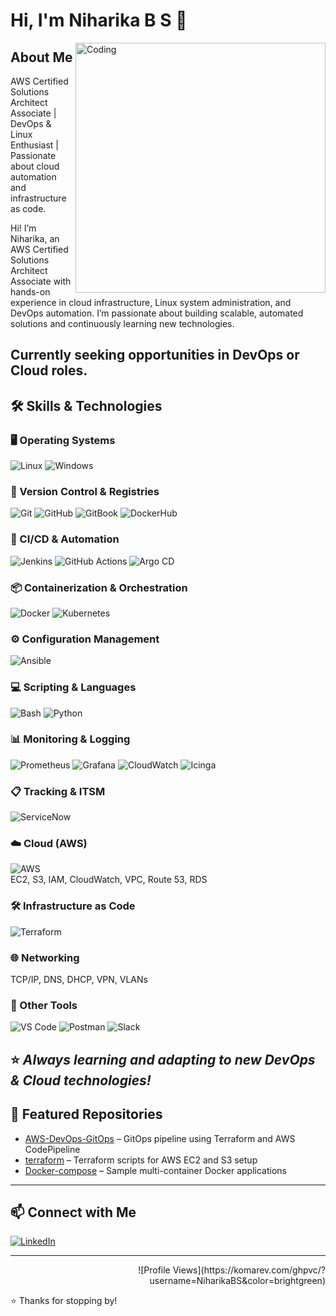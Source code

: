 # Hi, I'm Niharika B S 👋

<img align="right" alt="Coding" width="400" src="https://liveimages.algoworks.com/new-algoworks/wp-content/uploads/2022/06/16052457/DevOps-Steps-1-min.gif" alt="DevOps GIF">

## About Me

AWS Certified Solutions Architect Associate | DevOps & Linux Enthusiast | Passionate about cloud automation and infrastructure as code.

Hi! I’m Niharika, an AWS Certified Solutions Architect Associate with hands-on experience in cloud infrastructure, Linux system administration, and DevOps automation. I’m passionate about building scalable, automated solutions and continuously learning new technologies.

Currently seeking opportunities in DevOps or Cloud roles.
---
## 🛠️ Skills & Technologies
### 🖥️ Operating Systems
![Linux](https://img.shields.io/badge/Linux-FCC624?style=flat-square&logo=linux&logoColor=black) 
![Windows](https://img.shields.io/badge/Windows-0078D6?style=flat-square&logo=windows&logoColor=white)
### 🔧 Version Control & Registries
![Git](https://img.shields.io/badge/Git-F05032?style=flat-square&logo=git&logoColor=white) 
![GitHub](https://img.shields.io/badge/GitHub-181717?style=flat-square&logo=github&logoColor=white) 
![GitBook](https://img.shields.io/badge/GitBook-7B36ED?style=flat-square&logo=gitbook&logoColor=white) 
![DockerHub](https://img.shields.io/badge/Docker_Hub-2496ED?style=flat-square&logo=docker&logoColor=white)
### 🚀 CI/CD & Automation
![Jenkins](https://img.shields.io/badge/Jenkins-D24939?style=flat-square&logo=jenkins&logoColor=white) 
![GitHub Actions](https://img.shields.io/badge/GitHub_Actions-2088FF?style=flat-square&logo=githubactions&logoColor=white) 
![Argo CD](https://img.shields.io/badge/Argo%20CD-EB5E28?style=flat-square&logo=argo&logoColor=white)
### 📦 Containerization & Orchestration
![Docker](https://img.shields.io/badge/Docker-2496ED?style=flat-square&logo=docker&logoColor=white) 
![Kubernetes](https://img.shields.io/badge/Kubernetes-326CE5?style=flat-square&logo=kubernetes&logoColor=white)
### ⚙️ Configuration Management
![Ansible](https://img.shields.io/badge/Ansible-EE0000?style=flat-square&logo=ansible&logoColor=white)
### 💻 Scripting & Languages
![Bash](https://img.shields.io/badge/Bash-4EAA25?style=flat-square&logo=gnu-bash&logoColor=white) 
![Python](https://img.shields.io/badge/Python-3776AB?style=flat-square&logo=python&logoColor=white)
### 📊 Monitoring & Logging
![Prometheus](https://img.shields.io/badge/Prometheus-E6522C?style=flat-square&logo=prometheus&logoColor=white) 
![Grafana](https://img.shields.io/badge/Grafana-F46800?style=flat-square&logo=grafana&logoColor=white) 
![CloudWatch](https://img.shields.io/badge/CloudWatch-FF4F8B?style=flat-square&logo=amazonaws&logoColor=white) 
![Icinga](https://img.shields.io/badge/Icinga-06062C?style=flat-square&logo=icinga&logoColor=white)
### 📋 Tracking & ITSM
![ServiceNow](https://img.shields.io/badge/ServiceNow-00C7B7?style=flat-square&logo=servicenow&logoColor=white)
### ☁️ Cloud (AWS)
![AWS](https://img.shields.io/badge/AWS-232F3E?style=flat-square&logo=amazonaws&logoColor=FF9900)  
EC2, S3, IAM, CloudWatch, VPC, Route 53, RDS
### 🛠️ Infrastructure as Code
![Terraform](https://img.shields.io/badge/Terraform-7B42BC?style=flat-square&logo=terraform&logoColor=white)
### 🌐 Networking
TCP/IP, DNS, DHCP, VPN, VLANs
### 🧰 Other Tools
![VS Code](https://img.shields.io/badge/VSCode-007ACC?style=flat-square&logo=visualstudiocode&logoColor=white) 
![Postman](https://img.shields.io/badge/Postman-FF6C37?style=flat-square&logo=postman&logoColor=white) 
![Slack](https://img.shields.io/badge/Slack-4A154B?style=flat-square&logo=slack&logoColor=white)

⭐️ *Always learning and adapting to new DevOps & Cloud technologies!*
---

## 🔗 Featured Repositories

- [AWS-DevOps-GitOps](https://github.com/NiharikaBS/AWS-DevOps-GitOps) – GitOps pipeline using Terraform and AWS CodePipeline  
- [terraform](https://github.com/NiharikaBS/terraform) – Terraform scripts for AWS EC2 and S3 setup  
- [Docker-compose](https://github.com/NiharikaBS/Docker-compose) – Sample multi-container Docker applications  

---

## 📫 Connect with Me

[![LinkedIn](https://img.shields.io/badge/-LinkedIn-0077B5?style=for-the-badge&logo=linkedin&logoColor=white)](https://www.linkedin.com/in/niharikabs/)

---

<div align="right">
  ![Profile Views](https://komarev.com/ghpvc/?username=NiharikaBS&color=brightgreen)
</div>

⭐️ Thanks for stopping by!
